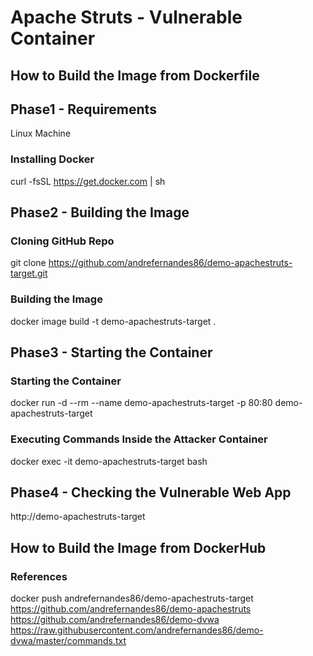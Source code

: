 # Apache Struts - Vulnerable Container
## How to Build the Image from Dockerfile
## Phase1 - Requirements
Linux Machine

### Installing Docker
curl -fsSL https://get.docker.com | sh

## Phase2 - Building the Image

### Cloning GitHub Repo
git clone https://github.com/andrefernandes86/demo-apachestruts-target.git

### Building the Image
docker image build -t demo-apachestruts-target .

## Phase3 - Starting the Container
### Starting the Container
docker run -d --rm --name demo-apachestruts-target -p 80:80 demo-apachestruts-target

### Executing Commands Inside the Attacker Container
docker exec -it demo-apachestruts-target bash

## Phase4 - Checking the Vulnerable Web App
http://demo-apachestruts-target

## How to Build the Image from DockerHub
### References
docker push andrefernandes86/demo-apachestruts-target
https://github.com/andrefernandes86/demo-apachestruts
https://github.com/andrefernandes86/demo-dvwa
https://raw.githubusercontent.com/andrefernandes86/demo-dvwa/master/commands.txt

